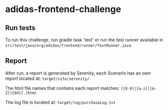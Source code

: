 # adidas-frontend-challenge
## Run tests
To run this challenge, run gradle task 'test' or run the test runner available in `src/test/java/org/adidas/frontend/runner/TestRunner.java`.
## Report
After run, a report is generated by Serenity, each Scenario has an own report located at:
`target/site/serenity/`

The html file names that contains each report matches:
`([0-9]|[a-z]|[A-Z]){64}[.]html`

The log file is located at:
`target/log/purchaseLog.txt`